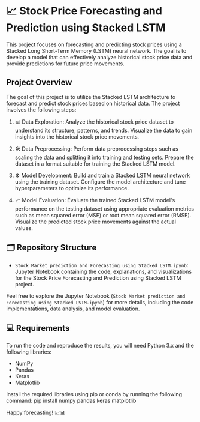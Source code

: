 # 📈 Stock Price Forecasting and Prediction using Stacked LSTM

This project focuses on forecasting and predicting stock prices using a Stacked Long Short-Term Memory (LSTM) neural network. The goal is to develop a model that can effectively analyze historical stock price data and provide predictions for future price movements.

## Project Overview

The goal of this project is to utilize the Stacked LSTM architecture to forecast and predict stock prices based on historical data. The project involves the following steps:

1. 📊 Data Exploration: Analyze the historical stock price dataset to understand its structure, patterns, and trends. Visualize the data to gain insights into the historical stock price movements.

2. 🛠️ Data Preprocessing: Perform data preprocessing steps such as scaling the data and splitting it into training and testing sets. Prepare the dataset in a format suitable for training the Stacked LSTM model.

3. ⚙️ Model Development: Build and train a Stacked LSTM neural network using the training dataset. Configure the model architecture and tune hyperparameters to optimize its performance.

4. 📈 Model Evaluation: Evaluate the trained Stacked LSTM model's performance on the testing dataset using appropriate evaluation metrics such as mean squared error (MSE) or root mean squared error (RMSE). Visualize the predicted stock price movements against the actual values.

## 🗂️ Repository Structure

- `Stock Market prediction and Forecasting using Stacked LSTM.ipynb`: Jupyter Notebook containing the code, explanations, and visualizations for the Stock Price Forecasting and Prediction using Stacked LSTM project.

Feel free to explore the Jupyter Notebook (`Stock Market prediction and Forecasting using Stacked LSTM.ipynb`) for more details, including the code implementations, data analysis, and model evaluation.

## 💻 Requirements

To run the code and reproduce the results, you will need Python 3.x and the following libraries:
- NumPy
- Pandas
- Keras
- Matplotlib

Install the required libraries using pip or conda by running the following command:
pip install numpy pandas keras matplotlib

Happy forecasting! 📈📊
